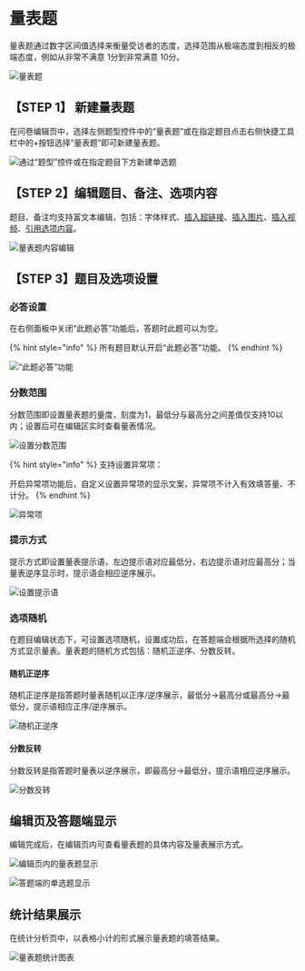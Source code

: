 # 量表题

量表题通过数字区间值选择来衡量受访者的态度，选择范围从极端态度到相反的极端态度，例如从非常不满意 1分到非常满意 10分。

![&#x91CF;&#x8868;&#x9898;](../.gitbook/assets/image%20%2899%29.png)

## 【STEP 1】 新建量表题

在问卷编辑页中，选择左侧题型控件中的“量表题”或在指定题目点击右侧快捷工具栏中的+按钮选择“量表题”即可新建量表题。

![&#x901A;&#x8FC7;&#x201C;&#x9898;&#x578B;&#x201D;&#x63A7;&#x4EF6;&#x6216;&#x5728;&#x6307;&#x5B9A;&#x9898;&#x76EE;&#x4E0B;&#x65B9;&#x65B0;&#x5EFA;&#x5355;&#x9009;&#x9898;](../.gitbook/assets/image%20%28203%29.png)

## 【STEP 2】编辑题目、备注、选项内容

题目、备注均支持富文本编辑，包括：字体样式、[插入超链接](../cao-zuo-zhi-yin/wen-juan-bian-ji/cha-ru-chao-lian-jie.md)、[插入图片](../cao-zuo-zhi-yin/wen-juan-bian-ji/cha-ru-tu-pian.md)、[插入视频](../cao-zuo-zhi-yin/wen-juan-bian-ji/cha-ru-shi-pin.md)、[引用选项内容](../cao-zuo-zhi-yin/wen-juan-bian-ji/nei-rong-yin-yong.md)。

![&#x91CF;&#x8868;&#x9898;&#x5185;&#x5BB9;&#x7F16;&#x8F91;](../.gitbook/assets/image%20%28257%29.png)

## 【STEP 3】题目及选项设置

### 必答设置

在右侧面板中关闭“此题必答”功能后，答题时此题可以为空。

{% hint style="info" %}
所有题目默认开启“此题必答”功能。
{% endhint %}

![&#x201C;&#x6B64;&#x9898;&#x5FC5;&#x7B54;&#x201D;&#x529F;&#x80FD;](../.gitbook/assets/image%20%28336%29.png)

### 分数范围

分数范围即设置量表题的量度，刻度为1，最低分与最高分之间差值仅支持10以内；设置后可在编辑区实时查看量表情况。

![&#x8BBE;&#x7F6E;&#x5206;&#x6570;&#x8303;&#x56F4;](../.gitbook/assets/image%20%28106%29.png)

{% hint style="info" %}
支持设置异常项： 

开启异常项功能后，自定义设置异常项的显示文案，异常项不计入有效填答量、不计分。
{% endhint %}

![&#x5F02;&#x5E38;&#x9879;](../.gitbook/assets/image%20%28531%29.png)

### 提示方式

提示方式即设置量表提示语，左边提示语对应最低分，右边提示语对应最高分；当量表逆序显示时，提示语会相应逆序展示。

![&#x8BBE;&#x7F6E;&#x63D0;&#x793A;&#x8BED;](../.gitbook/assets/image%20%28328%29.png)

### 选项随机

在题目编辑状态下，可设置选项随机，设置成功后，在答题端会根据所选择的随机方式显示量表。量表题的随机方式包括：随机正逆序、分数反转。

#### 随机正逆序

随机正逆序是指答题时量表随机以正序/逆序展示，最低分-&gt;最高分或最高分-&gt;最低分，提示语相应正序/逆序展示。

![&#x968F;&#x673A;&#x6B63;&#x9006;&#x5E8F;](../.gitbook/assets/image%20%28168%29.png)

#### 分数反转

分数反转是指答题时量表以逆序展示，即最高分-&gt;最低分，提示语相应逆序展示。

![&#x5206;&#x6570;&#x53CD;&#x8F6C;](../.gitbook/assets/image%20%28256%29.png)

## 编辑页及答题端显示

编辑完成后，在编辑页内可查看量表题的具体内容及量表展示方式。

![&#x7F16;&#x8F91;&#x9875;&#x5185;&#x7684;&#x91CF;&#x8868;&#x9898;&#x663E;&#x793A;](../.gitbook/assets/image%20%28319%29.png)

![&#x7B54;&#x9898;&#x7AEF;&#x7684;&#x5355;&#x9009;&#x9898;&#x663E;&#x793A;](../.gitbook/assets/image%20%2896%29.png)

## 统计结果展示

在统计分析页中，以表格小计的形式展示量表题的填答结果。

![&#x91CF;&#x8868;&#x9898;&#x7EDF;&#x8BA1;&#x56FE;&#x8868;](../.gitbook/assets/image%20%2890%29.png)



